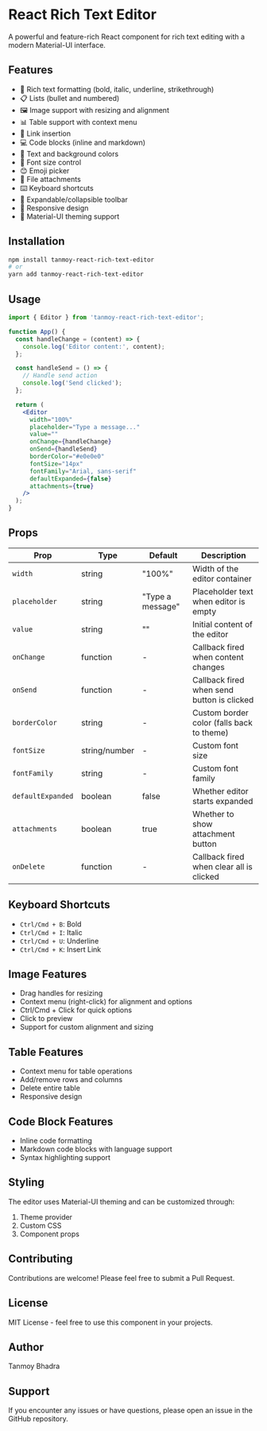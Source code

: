 # React Rich Text Editor

A powerful and feature-rich React component for rich text editing with a modern Material-UI interface.

## Features

- 📝 Rich text formatting (bold, italic, underline, strikethrough)
- 📋 Lists (bullet and numbered)
- 🖼️ Image support with resizing and alignment
- 📊 Table support with context menu
- 🔗 Link insertion
- 💻 Code blocks (inline and markdown)
- 🎨 Text and background colors
- 📏 Font size control
- 😊 Emoji picker
- 📎 File attachments
- ⌨️ Keyboard shortcuts
- 🔄 Expandable/collapsible toolbar
- 🎯 Responsive design
- 🎨 Material-UI theming support

## Installation

```bash
npm install tanmoy-react-rich-text-editor
# or
yarn add tanmoy-react-rich-text-editor
```

## Usage

```jsx
import { Editor } from 'tanmoy-react-rich-text-editor';

function App() {
  const handleChange = (content) => {
    console.log('Editor content:', content);
  };

  const handleSend = () => {
    // Handle send action
    console.log('Send clicked');
  };

  return (
    <Editor
      width="100%"
      placeholder="Type a message..."
      value=""
      onChange={handleChange}
      onSend={handleSend}
      borderColor="#e0e0e0"
      fontSize="14px"
      fontFamily="Arial, sans-serif"
      defaultExpanded={false}
      attachments={true}
    />
  );
}
```

## Props

| Prop | Type | Default | Description |
|------|------|---------|-------------|
| `width` | string | "100%" | Width of the editor container |
| `placeholder` | string | "Type a message" | Placeholder text when editor is empty |
| `value` | string | "" | Initial content of the editor |
| `onChange` | function | - | Callback fired when content changes |
| `onSend` | function | - | Callback fired when send button is clicked |
| `borderColor` | string | - | Custom border color (falls back to theme) |
| `fontSize` | string/number | - | Custom font size |
| `fontFamily` | string | - | Custom font family |
| `defaultExpanded` | boolean | false | Whether editor starts expanded |
| `attachments` | boolean | true | Whether to show attachment button |
| `onDelete` | function | - | Callback fired when clear all is clicked |

## Keyboard Shortcuts

- `Ctrl/Cmd + B`: Bold
- `Ctrl/Cmd + I`: Italic
- `Ctrl/Cmd + U`: Underline
- `Ctrl/Cmd + K`: Insert Link

## Image Features

- Drag handles for resizing
- Context menu (right-click) for alignment and options
- Ctrl/Cmd + Click for quick options
- Click to preview
- Support for custom alignment and sizing

## Table Features

- Context menu for table operations
- Add/remove rows and columns
- Delete entire table
- Responsive design

## Code Block Features

- Inline code formatting
- Markdown code blocks with language support
- Syntax highlighting support

## Styling

The editor uses Material-UI theming and can be customized through:

1. Theme provider
2. Custom CSS
3. Component props

## Contributing

Contributions are welcome! Please feel free to submit a Pull Request.

## License

MIT License - feel free to use this component in your projects.

## Author

Tanmoy Bhadra

## Support

If you encounter any issues or have questions, please open an issue in the GitHub repository. 